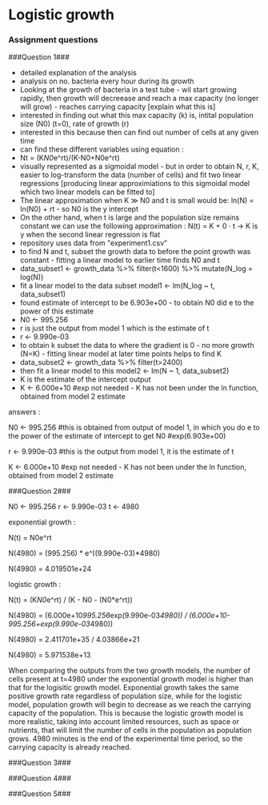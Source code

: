 # Logistic growth 

### Assignment questions 

###Question 1### 

- detailed explanation of the analysis
- analysis on no. bacteria every hour during its growth
- Looking at the growth of bacteria in a test tube - wil start growing rapidly, then growth will decreease and reach a max capacity (no longer will grow) - reaches carrying capacity [explain what this is] 
- interested in finding out what this max capacity (k) is, intital population size (N0) (t=0), rate of growth (r)
- interested in this because then can find out number of cells at any given time
- can find these different variables using equation :
- Nt = (K*N0*e^rt)/(K-N0+N0e^rt)
- visually represented as a sigmoidal model - but in order to obtain N, r, K, easier to log-transform the data (number of cells) and fit two linear regressions [producing linear approximiations to this sigmoidal model which two linear models can be fitted to]
- The linear approximation when K ≫ N0 and t is small would be:
ln(N) = ln(N0) + rt - so N0 is the y intercept
- On the other hand, when t is large and the population size remains constant
we can use the following approximation :
N(t) = K + 0 · t -> K is y when the second linear regression is flat
- repository uses data from "experiment1.csv"
- to find N and t, subset the growth data to before the point growth was constant - fitting a linear model to earlier time finds N0 and t 
- data_subset1 <- growth_data %>% filter(t<1600) %>% mutate(N_log = log(N))
- fit a linear model to the data subset model1 <- lm(N_log ~ t, data_subset1)
- found estimate of intercept to be 6.903e+00 - to obtain N0 did e to the power of this estimate
- N0 <- 995.256
- r is just the output from model 1 which is the estimate of t
- r <- 9.990e-03
- to obtain k subset the data to where the gradient is 0 - no more growth (N=K) - fitting linear model at later time points helps to find K
- data_subset2 <- growth_data %>% filter(t>2400)
- then fit a linear model to this model2 <- lm(N ~ 1, data_subset2)
- K is the estimate of the intercept output
- K <- 6.000e+10 #exp not needed - K has not been under the ln function, obtained from model 2 estimate

answers  :

N0 <- 995.256 #this is obtained from output of model 1, in which you do e to the power of the estimate of intercept to get N0 
#exp(6.903e+00) 

r <- 9.990e-03 #this is the output from model 1, it is the estimate of t 
  
K <- 6.000e+10 #exp not needed - K has not been under the ln function, obtained from model 2 estimate


###Question 2### 

N0 <- 995.256
r <- 9.990e-03 
t <- 4980 

exponential growth :

N(t) = N0e^rt 

N(4980) = (995.256) * e^((9.990e-03)*4980) 

N(4980) = 4.019501e+24

logistic growth : 

N(t) = (K*N0*e^rt) / (K - N0 - (N0*e^rt)) 

N(4980) = (6.000e+10*995.256*exp(9.990e-03*4980)) / (6.000e+10-995.256+exp(9.990e-03*4980))

N(4980) = 2.411701e+35 / 4.03866e+21

N(4980) = 5.971538e+13 

When comparing the outputs from the two growth models, the number of cells present at t=4980 under the exponential growth model is higher than that for the logisitic growth model. Exponential growth takes the same positive growth rate regardless of population size, while for the logistic model, population growth will begin to decrease as we reach the carrying capacity of the population. This is because the logistic growth model is more realistic, taking into account limited resources, such as space or nutrients, that will limit the number of cells in the population as population grows. 4980 minutes is the end of the experimental time period, so the carrying capacity is already reached. 

###Question 3###  





###Question 4###  

###Question 5### 






